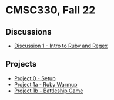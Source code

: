 # CMSC330, Fall 22

## Discussions
* [Discussion 1 - Intro to Ruby and Regex](./discussions/discussion1)

## Projects
* [Project 0 - Setup](./project0)
* [Project 1a - Ruby Warmup](./project1a)
* [Project 1b - Battleship Game](./project1b)
